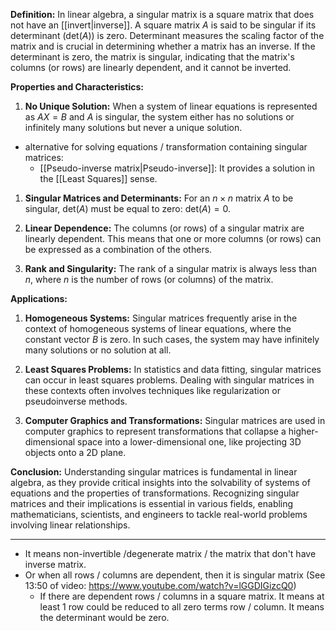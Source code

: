 **Definition:**
In linear algebra, a singular matrix is a square matrix that does not have an [[invert|inverse]]. A square matrix $A$ is said to be singular if its determinant ($\text{det}(A)$) is zero. Determinant measures the scaling factor of the matrix and is crucial in determining whether a matrix has an inverse. If the determinant is zero, the matrix is singular, indicating that the matrix's columns (or rows) are linearly dependent, and it cannot be inverted.

**Properties and Characteristics:**
1. **No Unique Solution:** When a system of linear equations is represented as $AX = B$ and $A$ is singular, the system either has no solutions or infinitely many solutions but never a unique solution.
- alternative for solving equations / transformation containing singular matrices:
	- [[Pseudo-inverse matrix|Pseudo-inverse]]: It provides a solution in the [[Least Squares]] sense. 

1. **Singular Matrices and Determinants:** For an $n \times n$ matrix $A$ to be singular, $\text{det}(A)$ must be equal to zero: $\text{det}(A) = 0$.

2. **Linear Dependence:** The columns (or rows) of a singular matrix are linearly dependent. This means that one or more columns (or rows) can be expressed as a combination of the others.

3. **Rank and Singularity:** The rank of a singular matrix is always less than $n$, where $n$ is the number of rows (or columns) of the matrix.

**Applications:**
1. **Homogeneous Systems:** Singular matrices frequently arise in the context of homogeneous systems of linear equations, where the constant vector $B$ is zero. In such cases, the system may have infinitely many solutions or no solution at all.

2. **Least Squares Problems:** In statistics and data fitting, singular matrices can occur in least squares problems. Dealing with singular matrices in these contexts often involves techniques like regularization or pseudoinverse methods.

3. **Computer Graphics and Transformations:** Singular matrices are used in computer graphics to represent transformations that collapse a higher-dimensional space into a lower-dimensional one, like projecting 3D objects onto a 2D plane.

**Conclusion:**
Understanding singular matrices is fundamental in linear algebra, as they provide critical insights into the solvability of systems of equations and the properties of transformations. Recognizing singular matrices and their implications is essential in various fields, enabling mathematicians, scientists, and engineers to tackle real-world problems involving linear relationships.

---

- It means non-invertible /degenerate matrix / the matrix that don't have inverse matrix. 
- Or when all rows / columns are dependent, then it is singular matrix (See 13:50 of video: https://www.youtube.com/watch?v=lGGDIGizcQ0)
	- If there are dependent rows / columns in a square matrix. It means at least 1 row could be reduced to all zero terms row / column. It means the determinant would be zero. 